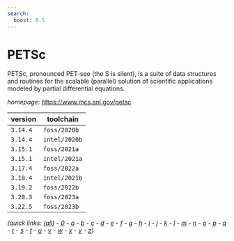```yaml
---
search:
  boost: 0.5
---
```

# PETSc

PETSc, pronounced PET-see (the S is silent), is a suite of data structures and routines for the  scalable (parallel) solution of scientific applications modeled by partial differential equations.

*homepage*: <https://www.mcs.anl.gov/petsc>

version | toolchain
--------|----------
``3.14.4`` | ``foss/2020b``
``3.14.4`` | ``intel/2020b``
``3.15.1`` | ``foss/2021a``
``3.15.1`` | ``intel/2021a``
``3.17.4`` | ``foss/2022a``
``3.18.4`` | ``intel/2021b``
``3.19.2`` | ``foss/2022b``
``3.20.3`` | ``foss/2023a``
``3.22.5`` | ``foss/2023b``


*(quick links: [(all)](../index.md) - [0](../0/index.md) - [a](../a/index.md) - [b](../b/index.md) - [c](../c/index.md) - [d](../d/index.md) - [e](../e/index.md) - [f](../f/index.md) - [g](../g/index.md) - [h](../h/index.md) - [i](../i/index.md) - [j](../j/index.md) - [k](../k/index.md) - [l](../l/index.md) - [m](../m/index.md) - [n](../n/index.md) - [o](../o/index.md) - [p](../p/index.md) - [q](../q/index.md) - [r](../r/index.md) - [s](../s/index.md) - [t](../t/index.md) - [u](../u/index.md) - [v](../v/index.md) - [w](../w/index.md) - [x](../x/index.md) - [y](../y/index.md) - [z](../z/index.md))*

